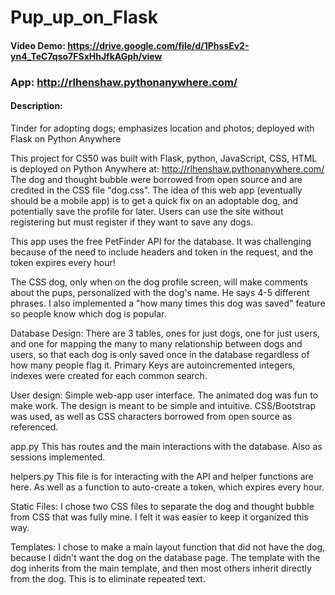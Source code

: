# Pup_up_on_Flask
#### Video Demo:  https://drive.google.com/file/d/1PhssEv2-yn4_TeC7qso7FSxHhJfkAGph/view
### App: http://rlhenshaw.pythonanywhere.com/
#### Description:
Tinder for adopting dogs; emphasizes location and photos; deployed with Flask on Python Anywhere

This project for CS50 was built with Flask, python, JavaScript, CSS, HTML is deployed on Python Anywhere at: http://rlhenshaw.pythonanywhere.com/
The dog and thought bubble were borrowed from open source and are credited in the CSS file "dog.css".
The idea of this web app (eventually should be a mobile app) is to get a quick fix on an adoptable dog, and potentially save the profile for later. Users can use the site without registering but must register if they want to save any dogs. 

This app uses the free PetFinder API for the database. It was challenging because of the need to include headers and token in the request, and the token expires every hour!

The CSS dog, only when on the dog profile screen, will make comments about the pups, personalized with the dog's name. He says 4-5 different phrases. I also implemented a "how many times this dog was saved" feature so people know which dog is popular. 

Database Design:
There are 3 tables, ones for just dogs, one for just users, and one for mapping the many to many relationship between dogs and users, so that each dog is only saved once in the database regardless of how many people flag it. Primary Keys are autoincremented integers, indexes were created for each common search.

User design:
Simple web-app user interface. The animated dog was fun to make work. The design is meant to be simple and intuitive. CSS/Bootstrap was used, as well as CSS characters borrowed from open source as referenced. 

app.py
This has routes and the main interactions with the database. Also as sessions implemented. 

helpers.py
This file is for interacting with the API and helper functions are here. As well as a function to auto-create a token, which expires every hour. 

Static Files:
I chose two CSS files to separate the dog and thought bubble from CSS that was fully mine. I felt it was easier to keep it organized this way.

Templates:
I chose to make a main layout function that did not have the dog, because I didn't want the dog on the database page. The template with the dog inherits from the main template, and then most others inherit directly from the dog. This is to eliminate repeated text.
